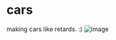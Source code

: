 # cars
making cars like retards. :)
![image](https://user-images.githubusercontent.com/74372454/98979613-38fbab80-2524-11eb-875e-e365284f08d2.png)
